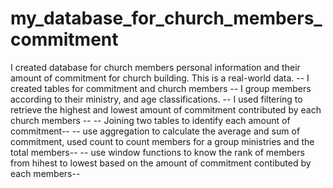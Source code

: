 # my_database_for_church_members_commitment
I created database for church members personal information and their amount of commitment for church building. This is a real-world data.
-- I created tables for commitment and church members
-- I group members according to their ministry, and age classifications.
-- I used filtering to retrieve the highest and lowest amount of commitment contributed by each church members --
-- Joining two tables to identify each amount of commitment-- 
-- use aggregation to calculate the average and sum of commitment, used count to count members for a group ministries and the total members--
-- use window functions to know the rank of members from hihest to lowest based on the amount of commitment contibuted by each members--

